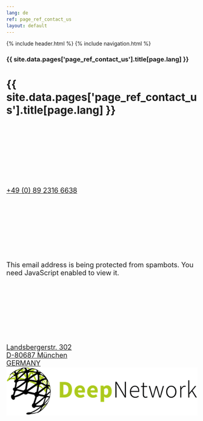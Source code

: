 ```yaml
---
lang: de
ref: page_ref_contact_us
layout: default
---
```


{% include header.html %}
{% include navigation.html %}

<script src="http://maps.google.com/maps/api/js?language=en-GB&key=AIzaSyDIE6SiLMRzA-_zUPis9FVkazPF9NRO5po" type="text/javascript"></script>
<script src="../modules/mod_bt_googlemaps/tmpl/js/btbase64.min.js" type="text/javascript"></script>
<script src="../modules/mod_bt_googlemaps/tmpl/js/default.js" type="text/javascript"></script>

<!-- MASTHEAD -->
<div class="wrap t3-masthead ">
    <div class="ja-masthead" style="background-image: url('../images/titles/contact-us.jpg')">
        <div class="ja-masthead-detail">
		    <h3 class="swiper-header">{{ site.data.pages['page_ref_contact_us'].title[page.lang] }}</h3>
        </div>
    </div>	
</div>
<!-- //MASTHEAD -->
<div id="t3-mainbody" class="container t3-mainbody">
	<div class="row">
    	<!-- MAIN CONTENT -->
		<div id="t3-content" class="t3-content col-xs-12">
	        <div class="page-header clearfix">
		        <h1 class="page-title">{{ site.data.pages['page_ref_contact_us'].title[page.lang] }}</h1>
	        </div>
            <div class="item-page clearfix">
                <!-- Article -->
                <article itemscope itemtype="http://schema.org/Article">
                    <meta itemprop="inLanguage" content="en-GB" />
                    <meta itemprop="url" content="/deepnetwork/contact-us" />
                    <meta itemscope itemprop="mainEntityOfPage" itemtype="http://schema.org/WebPage"  itemid="/deepnetwork/contact-us" /> 
                    <meta content="2019-10-22T07:07:39+00:00" itemprop="dateModified" />
                    <meta content="2019-04-04T19:29:36+00:00" itemprop="datePublished" />
                    <span itemprop="author" style="display: none;">
                        <span itemprop="name">Super User</span>
                        <span itemtype="https://schema.org/Organization" itemscope="" itemprop="publisher" style="display: none;">
                            <span itemtype="https://schema.org/ImageObject" itemscope="" itemprop="logo">
                                <img itemprop="url" alt="logo" src="../templates/ja_company/images/logo.png">
                                <meta content="auto" itemprop="width">
                                <meta content="auto" itemprop="height">
                            </span>
                            <meta content="Super User" itemprop="name">
                        </span>
                    </span>
                    <!--e:Validate structured data-->
                    <meta content="Contact Us" itemprop="headline">
                    <section class="article-content clearfix" itemprop="articleBody">
			            <div class="row" style="font-size: 18px; margin: 30px auto;">
	                        <div class="col-md-3">
                                <svg class="contacticon"><use xlink:href="../images/sprite.svg#icon-phone"></use></svg>
		                        <br>
		                        <a href="tel:+49 (0) 89 2316 6638">+49 (0) 89 2316 6638</a><br><br>
	                        </div>
	                        <div class="col-md-3">
                                <svg class="contacticon"><use xlink:href="../images/sprite.svg#icon-envelope"></use></svg>
                                <br>
                                <span id="cloaka4e1284d423aa5bf27857b071fae9748">This email address is being protected from spambots. You need JavaScript enabled to view it.</span>
                                <script type='text/javascript'>
                                    document.getElementById('cloaka4e1284d423aa5bf27857b071fae9748').innerHTML = '';
                                    var prefix = '&#109;a' + 'i&#108;' + '&#116;o';
                                    var path = 'hr' + 'ef' + '=';
                                    var addya4e1284d423aa5bf27857b071fae9748 = '&#105;nf&#111;' + '&#64;';
                                    addya4e1284d423aa5bf27857b071fae9748 = addya4e1284d423aa5bf27857b071fae9748 + 'd&#101;&#101;pn&#101;tw&#111;rk' + '&#46;' + 'c&#111;m';
                                    var addy_texta4e1284d423aa5bf27857b071fae9748 = '&#105;nf&#111;' + '&#64;' + 'd&#101;&#101;pn&#101;tw&#111;rk' + '&#46;' + 'c&#111;m';document.getElementById('cloaka4e1284d423aa5bf27857b071fae9748').innerHTML += '<a ' + path + '\'' + prefix + ':' + addya4e1284d423aa5bf27857b071fae9748 + '\'>'+addy_texta4e1284d423aa5bf27857b071fae9748+'<\/a>';
                                </script><br><br>
	                        </div>	
                        	<div class="col-md-3">
                                <svg class="contacticon"><use xlink:href="../images/sprite.svg#icon-map-o"></use></svg>
                                <br>
                                <a href="https://www.google.com/maps/place/Landsberger+Str.+302,+80687+München,+Germany/@48.14355,11.4984984,17z/data=!3m1!4b1!4m5!3m4!1s0x479e762aeaf2d807:0xc5a85816304c8a87!8m2!3d48.14355!4d11.5006871" target="_blank">Landsbergerstr. 302<br>
                                D-80687 München<br>
                                GERMANY</a>
                        	</div>
                            <div class="col-md-3" style="text-align: right;">
                                <img src="../images/logo.png" title="Deep Network GmbH" style="margin: 0 auto">
                            </div>
                        </div>
                    </section>
                </article>
            </div>
		</div>		
	</div>
</div> 
<div class="section-wrap t3-content-bottom ">
    <div id="cavas_id173" class="bt-googlemaps"></div>
    <script type="text/javascript">
        var config = {
            mapType:'roadmap',
            width:'auto',
            height:'350',
            cavas_id:"cavas_id173", 
            zoom:15,
            zoomControl:true,
            scaleControl:true,
            panControl:true,
            mapTypeControl:true,
            streetViewControl:true,
            overviewMapControl:true,
            draggable:true,
            disableDoubleClickZoom:false,
            scrollwheel:true,
            weather:0,
            temperatureUnit:'f',
            replaceMarkerIcon:1,
            displayWeatherInfo:1,
            owm_api: "", 
            mapCenterType:"address",
            mapCenterAddress:"Landsbergerstr. 302 Munich GERMANY",
            mapCenterCoordinate	:"40.7143528, -74.0059731",
            enableStyle:"0",
            styleTitle:"BT Map",
            createNewOrDefault:"createNew",
            enableCustomInfoBox:"0",
            boxPosition:"-150,-155",
            closeBoxMargin:"-9px",
            closeBoxImage:"",
            url:"http://www.otomobilgi.com/deepnetwork/"
        };
        var boxStyles = {
            "background":"#ffffff",
            "opacity":" 0.85",
            "width":" 280px",
            "height":"100px",
            "border":" 1px solid grey",
            "borderRadius":"3px",
            "padding":" 10px",
            "boxShadow":"30px 10px 10px 1px grey"
        };
        var markersCode ="W3sibWFya2VyVGl0bGUiOiJEZWVwIE5ldHdvcmsgR21iSCIsIm1hcmtlclR5cGUiOiJhZGRyZXNzIiwibWFya2VyVmFsdWUiOiJMYW5kc2JlcmdlcnN0ci4gMzAyIE11bmljaCBHRVJNQU5ZIiwibWFya2VySWNvbiI6IiIsIm1hcmtlclNob3dJbmZvV2luZG93IjoiMSIsIm1hcmtlckluZm9XaW5kb3ciOiIifV0="; 
        var stylesCode ="W10="; 
        initializeMap(config, markersCode, stylesCode, boxStyles);
       
    </script>
</div>

{% include backtotop.html %}  
{% include footer.html %}

